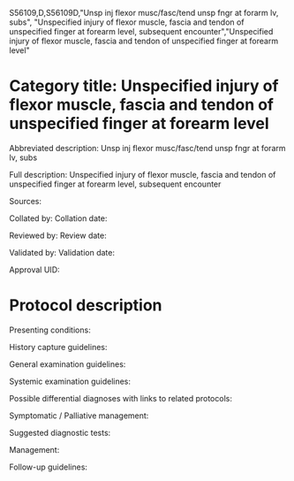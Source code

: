 S56109,D,S56109D,"Unsp inj flexor musc/fasc/tend unsp fngr at forarm lv, subs", "Unspecified injury of flexor muscle, fascia and tendon of unspecified finger at forearm level, subsequent encounter","Unspecified injury of flexor muscle, fascia and tendon of unspecified finger at forearm level"
# Category title: Unspecified injury of flexor muscle, fascia and tendon of unspecified finger at forearm level

Abbreviated description: Unsp inj flexor musc/fasc/tend unsp fngr at forarm lv, subs

Full description: Unspecified injury of flexor muscle, fascia and tendon of unspecified finger at forearm level, subsequent encounter

Sources:

Collated by:
Collation date:

Reviewed by:
Review date:

Validated by:
Validation date:

Approval UID:

# Protocol description

Presenting conditions:

History capture guidelines:

General examination guidelines:

Systemic examination guidelines:

Possible differential diagnoses with links to related protocols:

Symptomatic / Palliative management:

Suggested diagnostic tests:

Management:

Follow-up guidelines:
